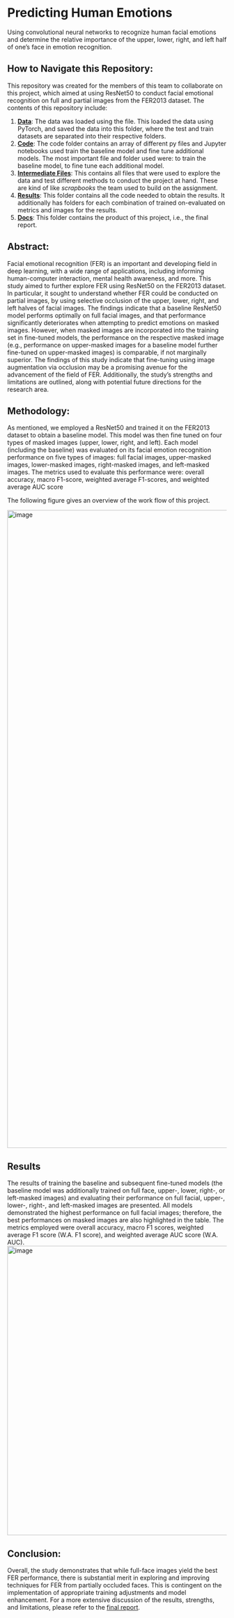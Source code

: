 # Predicting Human Emotions  
Using convolutional neural networks to recognize human facial emotions and determine the relative importance of the upper, lower, right, and left half of one’s face in emotion recognition.  

## How to Navigate this Repository: 
This repository was created for the members of this team to collaborate on this project, which aimed at using ResNet50 to conduct facial emotional recognition on full and partial images from the FER2013 dataset. The contents of this repository include:
1. [**Data**](https://github.com/AaryaDesai1/Facial_Emotion_Recognition/tree/main/00_data): The data was loaded using the []() file. This loaded the data using PyTorch, and saved the data into this folder, where the test and train datasets are separated into their respective folders.
2. [**Code**](https://github.com/AaryaDesai1/Facial_Emotion_Recognition/tree/main/01_code): The code folder contains an array of different py files and Jupyter notebooks used train the baseline model and fine tune additional models. The most important file and folder used were: []() to train the baseline model, []() to fine tune each additional model.
3. [**Intermediate Files**](https://github.com/AaryaDesai1/Facial_Emotion_Recognition/tree/main/02_intermediate_files): This contains all files that were used to explore the data and test different methods to conduct the project at hand. These are kind of like *scrapbooks* the team used to build on the assignment.
4. [**Results**](https://github.com/AaryaDesai1/Facial_Emotion_Recognition/tree/main/03_results): This folder contains all the code needed to obtain the results. It additionally has folders for each combination of trained on-evaluated on metrics and images for the results.
5. [**Docs**](https://github.com/AaryaDesai1/Facial_Emotion_Recognition/tree/main/04_docs): This folder contains the product of this project, i.e., the final report. 


## Abstract:
Facial emotional recognition (FER) is an important and developing field in deep learning, with a wide range of applications, including informing human-computer interaction, mental health awareness, and more. This study aimed to further explore FER using ResNet50 on the FER2013 dataset. In particular, it sought to understand whether FER could be conducted on partial images, by using selective occlusion of the upper, lower, right, and left halves of facial images. The findings indicate that a baseline ResNet50 model performs optimally on full facial images, and that performance significantly deteriorates when attempting to predict emotions on masked images. However, when masked images are incorporated into the training set in fine-tuned models, the performance on the respective masked image (e.g., performance on upper-masked images for a baseline model further fine-tuned on upper-masked images) is comparable, if not marginally superior. The findings of this study indicate that fine-tuning using image augmentation via occlusion may be a promising avenue for the advancement of the field of FER. Additionally, the study’s strengths and limitations are outlined, along with potential future directions for the research area. 


## Methodology:
As mentioned, we employed a ResNet50 and trained it on the FER2013 dataset to obtain a baseline model. This model was then fine tuned on four types of masked images (upper, lower, right, and left). Each model (including the baseline) was evaluated on its facial emotion recognition performance on five types of images: full facial images, upper-masked images, lower-masked images, right-masked images, and left-masked images. The metrics used to evaluate this performance were: overall accuracy, macro F1-score, weighted average F1-scores, and weighted average AUC score

The following figure gives an overview of the work flow of this project. 

<img width="1466" alt="image" src="https://github.com/AaryaDesai1/Facial_Emotion_Recognition/assets/143753050/c5750b05-11f8-4f7d-93c8-8dc82fd4a1a0">

## Results
The results of training the baseline and subsequent fine-tuned models (the baseline model was additionally trained on full face, upper-, lower, right-, or left-masked images) and evaluating their performance on full facial, upper-, lower-, right-, and left-masked images are presented. All models demonstrated the highest performance on full facial images; therefore, the best performances on masked images are also highlighted in the table. The metrics employed were overall accuracy, macro F1 scores, weighted average F1 score (W.A. F1 score), and weighted average AUC score (W.A. AUC).
<img width="665" alt="image" src="https://github.com/AaryaDesai1/Facial_Emotion_Recognition/assets/143753050/51fcd9f1-8f52-4f75-aaad-c3c33dc07160">

## Conclusion: 
Overall, the study demonstrates that while full-face images yield the best FER performance, there is substantial merit in exploring and improving techniques for FER from partially occluded faces. This is contingent on the implementation of appropriate training adjustments and model enhancement. For a more extensive discussion of the results, strengths, and limitations, please refer to the [final report](). 





